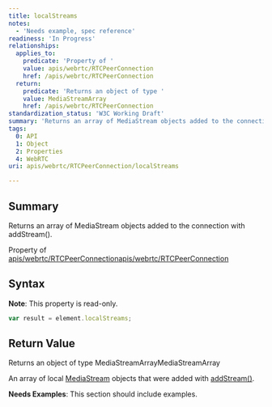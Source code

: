```yaml
---
title: localStreams
notes:
  - 'Needs example, spec reference'
readiness: 'In Progress'
relationships:
  applies_to:
    predicate: 'Property of '
    value: apis/webrtc/RTCPeerConnection
    href: /apis/webrtc/RTCPeerConnection
  return:
    predicate: 'Returns an object of type '
    value: MediaStreamArray
    href: /apis/webrtc/RTCPeerConnection
standardization_status: 'W3C Working Draft'
summary: 'Returns an array of MediaStream objects added to the connection with addStream().'
tags:
  0: API
  1: Object
  2: Properties
  4: WebRTC
uri: apis/webrtc/RTCPeerConnection/localStreams

---
```

## Summary

Returns an array of MediaStream objects added to the connection with addStream().

Property of [apis/webrtc/RTCPeerConnection](/apis/webrtc/RTCPeerConnection)[apis/webrtc/RTCPeerConnection](/apis/webrtc/RTCPeerConnection)

## Syntax

**Note**: This property is read-only.

``` js
var result = element.localStreams;
```

## Return Value

Returns an object of type MediaStreamArrayMediaStreamArray

An array of local [MediaStream](/apis/webrtc/MediaStream) objects that were added with [addStream()](/apis/webrtc/RTCPeerConnection/addStream).

**Needs Examples**: This section should include examples.


